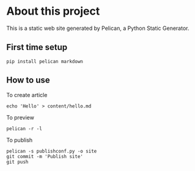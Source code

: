 # About this project

This is a static web site generated by Pelican, a Python Static Generator.

## First time setup

	pip install pelican markdown

## How to use

To create article
	
	echo 'Hello' > content/hello.md

To preview

	pelican -r -l

To publish

	pelican -s publishconf.py -o site
	git commit -m 'Publish site'
	git push
	